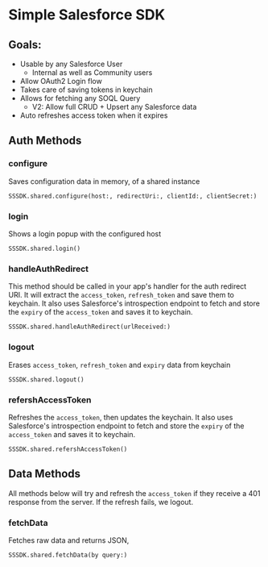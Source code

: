 # Simple Salesforce SDK

## Goals:
* Usable by any Salesforce User
    * Internal as well as Community users
* Allow OAuth2 Login flow
* Takes care of saving tokens in keychain
* Allows for fetching any SOQL Query
    * V2: Allow full CRUD + Upsert any Salesforce data
* Auto refreshes access token when it expires

## Auth Methods

### configure
Saves configuration data in memory, of a shared instance
```
SSSDK.shared.configure(host:, redirectUri:, clientId:, clientSecret:)
```

### login
Shows a login popup with the configured host
```
SSSDK.shared.login()
```

### handleAuthRedirect
This method should be called in your app's handler for the auth redirect URI. It will extract the `access_token`, `refresh_token` and save them to keychain. It also uses Salesforce's introspection endpoint to fetch and store the `expiry` of the `access_token` and saves it to keychain.
```
SSSDK.shared.handleAuthRedirect(urlReceived:)
```

### logout
Erases `access_token`, `refresh_token` and `expiry` data from keychain
```
SSSDK.shared.logout()
```

### refershAccessToken
Refreshes the `access_token`, then updates the keychain. It also uses Salesforce's introspection endpoint to fetch and store the `expiry` of the `access_token` and saves it to keychain.
```
SSSDK.shared.refershAccessToken()
```

## Data Methods

All methods below will try and refresh the `access_token` if they receive a 401 response from the server. If the refresh fails, we logout.

### fetchData
Fetches raw data and returns JSON, 

```
SSSDK.shared.fetchData(by query:)
```

